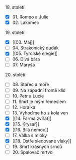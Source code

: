 18\. století
- [x] 01\. Romeo a Julie
- [x] 02\. Lakomec

19\. století
- [x] [[03. Máj]]
- [ ] 04\. Strakonický dudák
- [x] [[05. Tyrolské elegie]]
- [ ] 06\. Divá bára
- [ ] 07\. Maryša

20\. století
- [ ] 08\. Stařec a moře
- [ ] 09\. Na západní frontě klid
- [ ] 10\. Petr a Lucie
- [ ] 11\. Smrt je mým řemeslem
- [ ] 12\. Horalka
- [ ] 13\. Vyhoďme ho z kola ven
- [x] [[14. Farma zvířat]]
- [x] [[15. Krysař]]
- [x] [[16. Bílá nemoc]]
- [ ] 17\. Válka s mloky
- [x] [[18. Ostře sledované vlaky]]
- [ ] 19\. Smrt krásných srnců
- [ ] 20\. Spalovač mrtvol